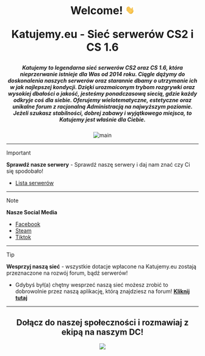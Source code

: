 <div align="center">
<h1 align="center">Welcome! <img src="https://github.com/Katujemy/.github/blob/main/assets/wave.gif?raw=true" width="24px"><p></p>Katujemy.eu - Sieć serwerów CS2 i CS 1.6<p></h1>
<h5 align="center">Katujemy to legendarna sieć serwerów CS2 oraz CS 1.6, która nieprzerwanie istnieje dla Was od 2014 roku. Ciągle dążymy do doskonalenia naszych serwerów oraz starannie dbamy o utrzymanie ich w jak najlepszej kondycji. Dzięki urozmaiconym trybom rozgrywki oraz wysokiej dbałości o jakość, jesteśmy ponadczasową siecią, gdzie każdy odkryje coś dla siebie. Oferujemy wielotematyczne, estetyczne oraz unikalne forum z racjonalną Administracją na najwyższym poziomie. Jeżeli szukasz stabilności, dobrej zabawy i wyjątkowego miejsca, to Katujemy jest właśnie dla Ciebie.</h5>

![main](https://github.com/Katujemy/.github/assets/50671740/b03cea7e-f28a-44cb-b9b2-08e57da3bdfb)
</div>

---

> [!IMPORTANT]
> **Sprawdź nasze serwery** - Sprawdź naszę serwery i daj nam znać czy Ci się spodobało!
- [Lista serwerów](https://katujemy.eu/servers)

---

> [!NOTE]
> **Nasze Social Media**
- [Facebook](https://www.facebook.com/katujemy)
- [Steam](https://steamcommunity.com/groups/kateu)
- [Tiktok](https://www.tiktok.com/@_katujemy.eu)

---

> [!TIP]
> **Wesprzyj naszą sieć** - wszystkie dotacje wpłacone na Katujemy.eu zostają przeznaczone na rozwój forum, bądź serwerów!
- Gdybyś był(a) chętny wesprzeć naszą sieć możesz zrobić to dobrowolnie przez naszą aplikację, którą znajdziesz na forum! [**Kliknij tutaj**](https://katujemy.eu/donate/)

---

<div align="center">
<h2>Dołącz do naszej społeczności i rozmawiaj z ekipą na naszym DC!</h2>
<a href="https://dc.katujemy.eu"><img src="https://discord.com/api/guilds/820739784380907530/widget.png?style=banner1"></a>
</div>
